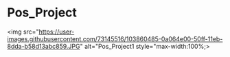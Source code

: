 # Pos_Project

<img src="https://user-images.githubusercontent.com/73145516/103860485-0a064e00-50ff-11eb-8dda-b58d13abc859.JPG" alt="Pos_Project1 style="max-width:100%;>
